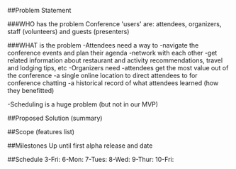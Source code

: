 ##Problem Statement

###WHO has the problem
Conference 'users' are: attendees, organizers, staff (volunteers) and guests (presenters)

###WHAT is the problem
-Attendees need a way to
  -navigate the conference events and plan their agenda
  -network with each other
  -get related information about restaurant and activity recommendations, travel and lodging tips, etc
-Organizers need
  -attendees get the most value out of the conference
  -a single online location to direct attendees to for conference chatting
  -a historical record of what attendees learned (how they benefitted)

-Scheduling is a huge problem (but not in our MVP)


##Proposed Solution (summary)


##Scope (features list)


##Milestones
Up until first alpha release and date


##Schedule
3-Fri:
6-Mon:
7-Tues:
8-Wed:
9-Thur:
10-Fri:
